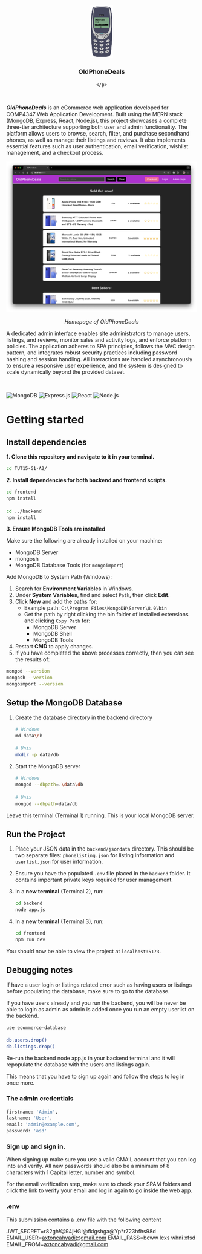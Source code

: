 <br />
<div align="center">
    <img src="frontend/public/nokia.png" alt="Logo" width="60">
    <h3 align="center">OldPhoneDeals</h3>
    
        
    </p>
</div>

<br />

**_OldPhoneDeals_** is an eCommerce web application developed for COMP4347 Web Application Development. Built using the MERN stack (MongoDB, Express, React, Node.js), this project showcases a complete three-tier architecture supporting both user and admin functionality. The platform allows users to browse, search, filter, and purchase secondhand phones, as well as manage their listings and reviews. It also implements essential features such as user authentication, email verification, wishlist management, and a checkout process.

<center>
  <img src="frontend/public/home.png" width="512">
  <p><em>Homepage of OldPhoneDeals</em></p>
</center>

A dedicated admin interface enables site administrators to manage users, listings, and reviews, monitor sales and activity logs, and enforce platform policies. The application adheres to SPA principles, follows the MVC design pattern, and integrates robust security practices including password hashing and session handling. All interactions are handled asynchronously to ensure a responsive user experience, and the system is designed to scale dynamically beyond the provided dataset.

<br>

![MongoDB](https://img.shields.io/badge/MongoDB-4EA94B?style=for-the-badge&logo=mongodb&logoColor=white)
![Express.js](https://img.shields.io/badge/Express%20js-000000?style=for-the-badge&logo=express&logoColor=white)
![React](https://img.shields.io/badge/React-20232A?style=for-the-badge&logo=react&logoColor=61DAFB)
![Node.js](https://img.shields.io/badge/Node%20js-339933?style=for-the-badge&logo=nodedotjs&logoColor=white)


# Getting started

## Install dependencies

**1. Clone this repository and navigate to it in your terminal.**

   ```bash
   cd TUT15-G1-A2/
   ```

**2. Install dependencies for both backend and frontend scripts.**
   ```bash
   cd frontend
   npm install

   cd ../backend
   npm install
   ```

**3. Ensure MongoDB Tools are installed**

   Make sure the following are already installed on your machine:
   - MongoDB Server
   - mongosh
   - MongoDB Database Tools (for `mongoimport`)

   Add MongoDB to System Path (Windows):
   1. Search for **Environment Variables** in Windows.
   2. Under **System Variables**, find and select `Path`, then click **Edit**.
   3. Click **New** and add the paths for:
      - Example path: `C:\Program Files\MongoDB\Server\8.0\bin`
      - Get the path by right clicking the bin folder of installed extensions and clicking `Copy Path` for:
         - MongoDB Server 
         - MongoDB Shell
         - MongoDB Tools
   4. Restart **CMD** to apply changes.
   5. If you have completed the above processes correctly, then you can see the results of:
   ```bash
   mongod --version
   mongosh --version
   mongoimport --version
   ```

## Setup the MongoDB Database

1. Create the database directory in the backend directory
   ```bash
   # Windows
   md data\db

   # Unix
   mkdir -p data/db
   ```

2. Start the MongoDB server
   ```bash
   # Windows
   mongod --dbpath=.\data\db

   # Unix
   mongod --dbpath=data/db
   ```

Leave this terminal (Terminal 1) running. This is your local MongoDB server.

## Run the Project

1. Place your JSON data in the `backend/jsondata` directory. This should be two separate files: `phonelisting.json` for listing information and `userlist.json` for user information.

2. Ensure you have the populated `.env` file placed in the `backend` folder. It contains important private keys required for user management.

3. In a **new terminal** (Terminal 2), run:
   ```bash
   cd backend
   node app.js
   ```

4. In a **new terminal** (Terminal 3), run:
   ```bash
   cd frontend
   npm run dev
   ```

You should now be able to view the project at ``localhost:5173``.

## Debugging notes 

If have a user login or listings related error such as having users or listings before populating the database, make sure to go to the database. 

If you have users already and you run the backend, you will be never be able to login as admin as admin is added once you run an empty userlist on the backend.

```bash
use ecommerce-database

db.users.drop()
db.listings.drop()
```

Re-run the backend node app.js in your backend terminal and it will repopulate the database with the users and listings again.

This means that you have to sign up again and follow the steps to log in once more.

### The admin credentials
   ```bash
   firstname: 'Admin',
   lastname: 'User',
   email: 'admin@example.com',
   password: 'asd'
   ```

### Sign up and sign in.

When signing up make sure you use a valid GMAIL account that you can log into and verify.
All new passwords should also be a minimum of 8 characters with 1 Capital letter, number and symbol.

For the email verification step, make sure to check your SPAM folders and click the link to verify your email and log in again to go inside the web app.

### .env

This submission contains a .env file with the following content 

JWT_SECRET=r82gh!@94jHG!@fklgshga@Yp*r723hfhs98d
EMAIL_USER=axtoncahyadi@gmail.com
EMAIL_PASS=bcww lcxs whni xfsd
EMAIL_FROM=axtoncahyadi@gmail.com

